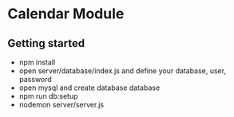 # Calendar Module

## Getting started
* npm install
* open server/database/index.js and define your database, user, password
* open mysql and create database database
* npm run db:setup
* nodemon server/server.js
